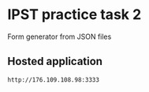 # IPST practice task 2

Form generator from JSON files

## Hosted application

~~~
http://176.109.108.98:3333
~~~